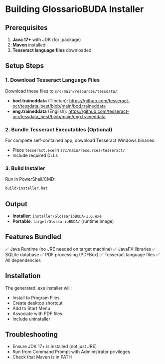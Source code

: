 # Building GlossarioBUDA Installer

## Prerequisites
1. **Java 17+** with JDK (for jpackage)
2. **Maven** installed
3. **Tesseract language files** downloaded

## Setup Steps

### 1. Download Tesseract Language Files
Download these files to `src/main/resources/tessdata/`:

- **bod.traineddata** (Tibetan): https://github.com/tesseract-ocr/tessdata_best/blob/main/bod.traineddata
- **eng.traineddata** (English): https://github.com/tesseract-ocr/tessdata_best/blob/main/eng.traineddata

### 2. Bundle Tesseract Executables (Optional)
For complete self-contained app, download Tesseract Windows binaries:
- Place `tesseract.exe` in `src/main/resources/tesseract/`
- Include required DLLs

### 3. Build Installer
Run in PowerShell/CMD:
```bash
build-installer.bat
```

## Output
- **Installer**: `installer/GlossarioBUDA-1.0.exe`
- **Portable**: `target/GlossarioBUDA/` (runtime image)

## Features Bundled
✅ Java Runtime (no JRE needed on target machine)
✅ JavaFX libraries
✅ SQLite database
✅ PDF processing (PDFBox)
✅ Tesseract language files
✅ All dependencies

## Installation
The generated .exe installer will:
- Install to Program Files
- Create desktop shortcut
- Add to Start Menu
- Associate with PDF files
- Include uninstaller

## Troubleshooting
- Ensure JDK 17+ is installed (not just JRE)
- Run from Command Prompt with Administrator privileges
- Check that Maven is in PATH